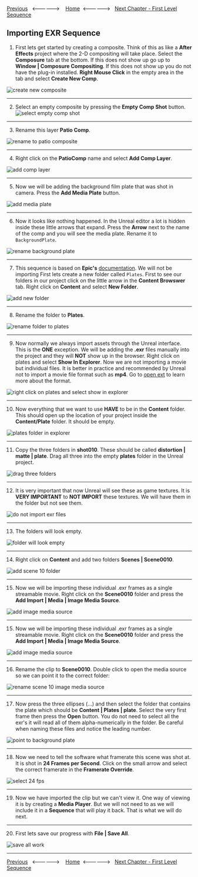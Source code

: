 [Previous](../setup/README.md)&nbsp;&nbsp;&nbsp;<------>&nbsp;&nbsp;&nbsp;&nbsp;[Home](../README.md)&nbsp;&nbsp;<------>&nbsp;&nbsp;&nbsp;[Next Chapter - First Level Sequence](../first_sequence/README.md)

## Importing EXR Sequence 

1.  First lets get started by creating a composite.  Think of this as like a **After Effects** project where the 2-D compositing will take place. Select the **Composure** tab at the bottom.  If this does not show up go up to **Window | Composure Compositing**.  If this does not show up you do not have the plug-in installed. **Right Mouse Click** in the empty area in the tab and select **Create New Comp**. 

![create new composite](../images/newComp.jpg)

***

2.  Select an empty composite by pressing the **Empty Comp Shot** button.
![select empty comp shot](../images/emptyCompShot.jpg)

***

3. Rename this layer **Patio Comp**.

![rename to patio composite](../images/renamePatioComp.jpg)

***

4.  Right click on the **PatioComp** name and select **Add Comp Layer**.

![add comp layer](../images/addCompLayer.jpg)

***

5. Now we will be adding the background film plate that was shot in camera.  Press the **Add Media Plate** button.

![add media plate](../images/addMediaPlateLayer.jpg)

***

6. Now it looks like nothing happened.  In the Unreal editor a lot is hidden inside these little arrows that expand.  Press the **Arrow** next to the name of the comp and you will see the media plate.  Rename it to `BackgroundPlate`.

![rename background plate](../images/renameBackgroundPlate.jpg)

***

7.  This sequence is based on **Epic's** [documentation](https://docs.unrealengine.com/en-US/WorkingWithMedia/MediaFramework/HowTo/ImgMediaSource/index.html).  We will not be importing First lets create a new folder called `Plates`. First to see our folders in our project click on the little arrow in the **Content Browswer** tab.  Right click on **Content** and select **New Folder**.

![add new folder](../images/addPlateFolder.jpg)

***

8. Rename the folder to **Plates**.

![rename folder to plates](../images/renameToPlates.jpg)

***

9.  Now normally we always import assets through the Unreal interface.  This is the **ONE** exception.  We will be adding the **.exr** files manually into the project and they will **NOT** show up in the browser. Right click on plates and select **Show In Explorer**. Now we are not importing a movie but individual files.  It is better in practice and recommended by Unreal not to import a movie file format such as **mp4**.  Go to [open ext](https://en.wikipedia.org/wiki/OpenEXR) to learn more about the format.

![right click on plates and select show in explorer](../images/showPlatesInExplorer.jpg)

*** 

10. Now everything that we want to use **HAVE** to be in the **Content** folder.  This should open up the location of your project inside the **Content/Plate** folder.  It should be empty.

![plates folder in explorer](../images/platesInExplorer.jpg)

***

11. Copy the three folders in **shot010**.  These should be called **distortion | matte | plate**.  Drag all three into the empty **plates** folder in the Unreal project.

![drag three folders](../images/copyThreeExrFolders.jpg)

***

12. It is very important that now Unreal will see these as game textures.  It is **VERY IMPORTANT** to **NOT IMPORT** these textures.  We will have them in the folder but not see them.

![do not import exr files](../images/copyThreeExrFolders.jpg)

***

13.  The folders will look empty.

![folder will look empty](../images/foldersLookEmpty.jpg)

***

14.  Right click on **Content** and add two folders **Scenes | Scene0010**.

![add scene 10 folder](../images/addScene10Folder.jpg)

***

15. Now we will be importing these individual .exr frames as a single streamable movie.  Right click on the **Scene0010** folder and press the **Add Import | Media | Image Media Source**.

![add image media source](../images/addMediaSource.jpg)

***

15. Now we will be importing these individual .exr frames as a single streamable movie.  Right click on the **Scene0010** folder and press the **Add Import | Media | Image Media Source**.

![add image media source](../images/addMediaSource.jpg)

***

16.  Rename the clip to **Scene0010**.  Double click to open the media source so we can point it to the correct folder:

![rename scene 10 image media source](../images/scene10Clip.jpg)

***

17. Now press the three ellipses (...) and then select the folder that contains the plate which should be **Content | Plates | plate**. Select the very first frame then press the **Open** button.  You do not need to select all the exr's it will read all of them alpha-numerically in the folder.  Be careful when naming these files and notice the leading number.

![point to background plate](../images/selectBackgroundPlate.jpg)

***

18. Now we need to tell the software what framerate this scene was shot at.  It is shot in **24 Frames per Second**.  Click on the small arrow and select the correct framerate in the **Framerate Override**.

![select 24 fps](../images/changeTo24FPS.jpg)

***

19. Now we have imported the clip but we can't view it.  One way of viewing it is by creating a **Media Player**.  But we will not need to as we will include it in a **Sequence** that will play it back.  That is what we will do next.
 
 ***

20.  First lets save our progress with **File | Save All**.

![save all work](../images/saveAll.jpg)
 
 ***

[Previous](../setup/README.md)&nbsp;&nbsp;&nbsp;<------>&nbsp;&nbsp;&nbsp;&nbsp;[Home](../README.md)&nbsp;&nbsp;<------>&nbsp;&nbsp;&nbsp;[Next Chapter - First Level Sequence](../first_sequence/README.md)